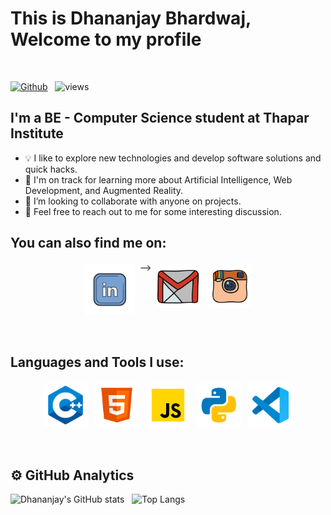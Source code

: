 # This is Dhananjay Bhardwaj, Welcome to my profile
<br />

[![Github](https://img.shields.io/github/followers/dhananjay07b?label=Follow&style=social)](https://github.com/dhananjay07b) &nbsp; ![views](https://komarev.com/ghpvc/?username=dhananjay07b)

## I'm a BE - Computer Science student at Thapar Institute

* 💡  I like to explore new technologies and develop software solutions and quick hacks.
* 🌱  I'm on track for learning more about Artificial Intelligence, Web Development, and Augmented Reality.
* 👯 I’m looking to collaborate with anyone on projects.
* 💬  Feel free to reach out to me for some interesting discussion.

##  You can also find me on:

<p align="center">
 <a href="https://www.linkedin.com/in/dhananjaybhardwaj"><img src="lld2.png" alt="LinkedIn" height="80" style="vertical-align:top; margin:4px"></a> -->
 <a href="mailto:dhananjaybhardwaj.07@gmail.com"> <img src="gmail.png" alt="" height="70" style="vertical-align:top; margin:4px"></a>
 <a href="https://instagram.com/dhananjaybhardwaj07"> <img src="insta.png" alt="Python" height="70" style="vertical-align:top; margin:4px"></a>
</p>

<br />

## Languages and Tools I use:
<p align="center">
<img src="cpp.png" alt="CPP" height="70" style="vertical-align:top; margin:4px">
<!--<img src="django.png" alt="Django" height="70" style="vertical-align:top; margin:4px">-->
<!--<img src="go.png" alt="Go" height="70" style="vertical-align:top; margin:4px">-->
<img src="html.png" alt="HTML" height="70" style="vertical-align:top; margin:4px">
<img src="js.png" alt="JS" height="70" style="vertical-align:top; margin:4px">
<!--<img src="mongo.png" alt="Mongodb" height="70" style="vertical-align:top; margin:4px">-->
<!--<img src="npm.png" alt="NPM" height="70" style="vertical-align:top; margin:4px">-->
<!--<img src="php.png" alt="PHP" height="70" style="vertical-align:top; margin:4px">-->
<img src="py.png" alt="PYTHON" height="70" style="vertical-align:top; margin:4px">
<!--<img src="unity.png" alt="UNITY" height="70" style="vertical-align:top; margin:4px">-->
<img src="vs.png" alt="Visual Studio" height="70" style="vertical-align:top; margin:4px">
</p>

<br />

## ⚙️  GitHub Analytics

![Dhananjay's GitHub stats](https://github-readme-stats.vercel.app/api?username=dhananjay07b&theme=dark&show_icons=true) &nbsp; ![Top Langs](https://github-readme-stats.vercel.app/api/top-langs/?username=dhananjay07b&theme=dark)

